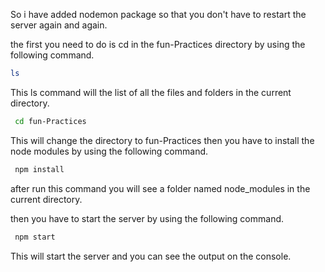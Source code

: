 So i have added nodemon package so that you don't have to restart the server again and again.

the first you need to do is cd in the fun-Practices directory by using the following command.

```bash
ls
```

This ls command will the list of all the files and folders in the current directory.

```bash
 cd fun-Practices
```

This will change the directory to fun-Practices
then you have to install the node modules by using the following command.

```bash
 npm install
```

after run this command you will see a folder named node_modules in the current directory.

then you have to start the server by using the following command.

```bash
 npm start
```

This will start the server and you can see the output on the console.
